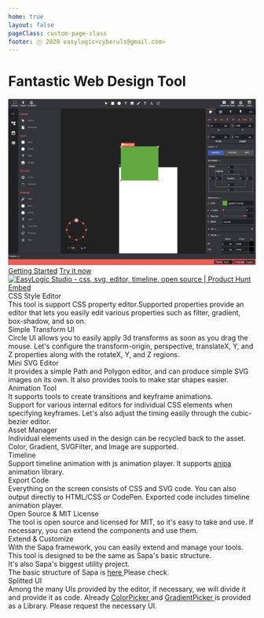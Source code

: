 ```yaml
---
home: true
layout: false
pageClass: custom-page-class
footer: Ⓒ 2020 easylogic<cyberuls@gmail.com> 
---
```


<h1>Fantastic Web Design Tool</h1>

<div class='editor-image'>
    <img src='/images/editor.png' />
</div>

<div class='getting-started'>
    <a href='/docs/getting-started'>Getting Started</a>
    <a href='https://editor.easylogic.studio' target='_css_editor'>Try it now</a>
    <a href="https://www.producthunt.com/posts/easylogic-studio?utm_source=badge-featured&utm_medium=badge&utm_souce=badge-easylogic-studio" class='none-style' target="_blank"><img src="https://api.producthunt.com/widgets/embed-image/v1/featured.svg?post_id=155951&theme=light" alt="EasyLogic Studio - css, svg, editor, timeline, open source | Product Hunt Embed" style="width: 250px; height: 54px;" width="250px" height="54px" /></a>
</div>

<div class='editor-summary'>
    <div class='list'>        
        <div class='item'>     
            <div class='content'>
                <div class='title'>CSS Style Editor</div>
                <div class='description'>
                    <div class='text'>This tool is support CSS property editor.Supported properties provide an editor that lets you easily edit various properties such as filter, gradient, box-shadow, and so on.
                    </div>
                </div>
            </div>
        </div>
        <div class='item'>                
            <div class='content'>
                <div class='title'>Simple Transform UI</div>
                <div class='description'>
                    <div class='text'>
                        Circle UI allows you to easily apply 3d transforms as soon as you drag the mouse. Let's configure the transform-origin, perspective, translateX, Y, and Z properties along with the rotateX, Y, and Z regions.
                    </div>
                </div>
            </div>
        </div>        
        <div class='item'>                 
            <div class='content'>
                <div class='title'>Mini SVG Editor</div>
                <div class='description'>It provides a simple Path and Polygon editor, and can produce simple SVG images on its own. It also provides tools to make star shapes easier.</div>
            </div>
        </div>        
        <div class='item'>   
            <div class='content'>
                <div class='title'>Animation Tool</div>
                <div class='description'>It supports tools to create transitions and keyframe animations.<br /> Support for various internal editors for individual CSS elements when specifying keyframes. Let's also adjust the timing easily through the cubic-bezier editor.</div>
            </div>
        </div>
        <div class='item'>     
            <div class='content'>
                <div class='title'>Asset Manager</div>
                <div class='description'>Individual elements used in the design can be recycled back to the asset. Color, Gradient, SVGFilter, and Image are supported.</div>
            </div> 
        </div>
        <div class='item'>    
            <div class='content'>
                <div class='title'>Timeline</div>
                <div class='description'>Support timeline animation with js animation player. It supports <a href='https://github.com/easylogic/anipa' target='_anipa'>anipa</a> animation library. </div>
            </div> 
        </div>        
        <div class='item'>
            <div class='content'>        
                <div class='title'>Export Code</div>
                <div class='description'>Everything on the screen consists of CSS and SVG code. You can also output directly to HTML/CSS or CodePen. Exported code includes timeline animation player.</div>
            </div> 
        </div>        
        <div class='item'>
            <div class='content'>                
                <div class='title'>Open Source & MIT License</div>
                <div class='description'>The tool is open source and licensed for MIT, so it's easy to take and use. If necessary, you can extend the components and use them.</div>
            </div>
        </div>
        <div class='item'>
            <div class='content'>                
                <div class='title'>Extend & Customize</div>
                <div class='description'>With the Sapa framework, you can easily extend and manage your tools. <br /> This tool is designed to be the same as Sapa's basic structure. <br /> It's also Sapa's biggest utility project. <br /> The basic structure of Sapa is <a href='https://github.com/easylogic/sapa/' target='_new_window'> here </a> Please check.</div>
            </div>
        </div>        
        <div class='item'>
            <div class='content'>                
                <div class='title'>Splitted UI</div>
                <div class='description'>Among the many UIs provided by the editor, if necessary, we will divide it and provide it as code. Already <a href='https://colorpicker.easylogic.studio/colorpicker/' target='_colorpicker'> ColorPicker </a> and <a href = 'https: //colorpicker.easylogic.studio/gradientpicker/' target = '_ gradient'> GradientPicker </a> is provided as a Library. Please request the necessary UI.</div>
            </div>
        </div>                
    </div>
</div>

<div class='editor-style'>
</div>

<div class='editor-animation'>
</div>

<div class='editor-code'>
</div>

<div class='editor-assets'>
</div>
